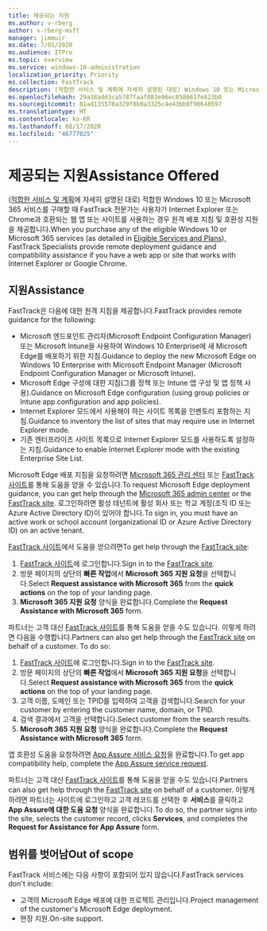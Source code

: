 ```yaml
---
title: 제공되는 지원
ms.author: v-rberg
author: v-rberg-msft
manager: jimmuir
ms.date: 7/01/2020
ms.audience: ITPro
ms.topic: overview
ms.service: windows-10-administration
localization_priority: Priority
ms.collection: FastTrack
description: (적합한 서비스 및 계획에 자세히 설명된 대로) Windows 10 또는 Microsoft 365 서비스를 구매할 때 FastTrack 전문가는 사용자가 Internet Explorer 또는 Chrome과 호환되는 웹 앱 또는 사이트를 사용하는 경우 원격 배포 지침 및 호환성 지원을 제공합니다.
ms.openlocfilehash: 29a38add3ca5787faaf083e96ec858661fe823b0
ms.sourcegitcommit: 81ad135578a329f8b0a3325c4e43bb8f90648597
ms.translationtype: HT
ms.contentlocale: ko-KR
ms.lasthandoff: 08/17/2020
ms.locfileid: "46777025"
---
```

# <a name="assistance-offered"></a><span data-ttu-id="bbc5c-103">제공되는 지원</span><span class="sxs-lookup"><span data-stu-id="bbc5c-103">Assistance Offered</span></span>

<span data-ttu-id="bbc5c-104">([적합한 서비스 및 계획](M365-eligible-services-and-plans.md)에 자세히 설명된 대로) 적합한 Windows 10 또는 Microsoft 365 서비스를 구매할 때 FastTrack 전문가는 사용자가 Internet Explorer 또는 Chrome과 호환되는 웹 앱 또는 사이트를 사용하는 경우 원격 배포 지침 및 호환성 지원을 제공합니다.</span><span class="sxs-lookup"><span data-stu-id="bbc5c-104">When you purchase any of the eligible Windows 10 or Microsoft 365 services (as detailed in [Eligible Services and Plans](M365-eligible-services-and-plans.md)), FastTrack Specialists provide remote deployment guidance and compatibility assistance if you have a web app or site that works with Internet Explorer or Google Chrome.</span></span> 

## <a name="assistance"></a><span data-ttu-id="bbc5c-105">지원</span><span class="sxs-lookup"><span data-stu-id="bbc5c-105">Assistance</span></span>

<span data-ttu-id="bbc5c-106">FastTrack은 다음에 대한 원격 지침을 제공합니다.</span><span class="sxs-lookup"><span data-stu-id="bbc5c-106">FastTrack provides remote guidance for the following:</span></span>
- <span data-ttu-id="bbc5c-107">Microsoft 엔드포인트 관리자(Microsoft Endpoint Configuration Manager) 또는 Microsoft Intune을 사용하여 Windows 10 Enterprise에 새 Microsoft Edge를 배포하기 위한 지침.</span><span class="sxs-lookup"><span data-stu-id="bbc5c-107">Guidance to deploy the new Microsoft Edge on Windows 10 Enterprise with Microsoft Endpoint Manager (Microsoft Endpoint Configuration Manager or Microsoft Intune).</span></span>
- <span data-ttu-id="bbc5c-108">Microsoft Edge 구성에 대한 지침(그룹 정책 또는 Intune 앱 구성 및 앱 정책 사용).</span><span class="sxs-lookup"><span data-stu-id="bbc5c-108">Guidance on Microsoft Edge configuration (using group policies or Intune app configuration and app policies).</span></span>
- <span data-ttu-id="bbc5c-109">Internet Explorer 모드에서 사용해야 하는 사이트 목록을 인벤토리 포함하는 지침.</span><span class="sxs-lookup"><span data-stu-id="bbc5c-109">Guidance to inventory the list of sites that may require use in Internet Explorer mode.</span></span>
- <span data-ttu-id="bbc5c-110">기존 엔터프라이즈 사이트 목록으로 Internet Explorer 모드를 사용하도록 설정하는 지침.</span><span class="sxs-lookup"><span data-stu-id="bbc5c-110">Guidance to enable Internet Explorer mode with the existing Enterprise Site List.</span></span>

<span data-ttu-id="bbc5c-111">Microsoft Edge 배포 지침을 요청하려면 [Microsoft 365 관리 센터](https://go.microsoft.com/fwlink/?linkid=2032704) 또는 [FastTrack 사이트](https://go.microsoft.com/fwlink/?linkid=780698)를 통해 도움을 얻을 수 있습니다.</span><span class="sxs-lookup"><span data-stu-id="bbc5c-111">To request Microsoft Edge deployment guidance, you can get help through the [Microsoft 365 admin center](https://go.microsoft.com/fwlink/?linkid=2032704) or the [FastTrack site](https://go.microsoft.com/fwlink/?linkid=780698).</span></span> <span data-ttu-id="bbc5c-112">로그인하려면 활성 테넌트에 활성 회사 또는 학교 계정(조직 ID 또는 Azure Active Directory ID)이 있어야 합니다.</span><span class="sxs-lookup"><span data-stu-id="bbc5c-112">To sign in, you must have an active work or school account (organizational ID or Azure Active Directory ID) on an active tenant.</span></span> 

<span data-ttu-id="bbc5c-113">[FastTrack 사이트](https://go.microsoft.com/fwlink/?linkid=780698)에서 도움을 얻으려면</span><span class="sxs-lookup"><span data-stu-id="bbc5c-113">To get help through the [FastTrack site](https://go.microsoft.com/fwlink/?linkid=780698):</span></span> 
1.    <span data-ttu-id="bbc5c-114">[FastTrack 사이트](https://go.microsoft.com/fwlink/?linkid=780698)에 로그인합니다.</span><span class="sxs-lookup"><span data-stu-id="bbc5c-114">Sign in to the [FastTrack site](https://go.microsoft.com/fwlink/?linkid=780698).</span></span> 
2.    <span data-ttu-id="bbc5c-115">방문 페이지의 상단의 **빠른 작업**에서 **Microsoft 365 지원 요청**을 선택합니다.</span><span class="sxs-lookup"><span data-stu-id="bbc5c-115">Select **Request assistance with Microsoft 365** from the **quick actions** on the top of your landing page.</span></span>
3.    <span data-ttu-id="bbc5c-116">**Microsoft 365 지원 요청** 양식을 완료합니다.</span><span class="sxs-lookup"><span data-stu-id="bbc5c-116">Complete the **Request Assistance with Microsoft 365** form.</span></span>
  
<span data-ttu-id="bbc5c-p102">파트너는 고객 대신 [FastTrack 사이트](https://go.microsoft.com/fwlink/?linkid=780698)를 통해 도움을 얻을 수도 있습니다. 이렇게 하려면 다음을 수행합니다.</span><span class="sxs-lookup"><span data-stu-id="bbc5c-p102">Partners can also get help through the [FastTrack site](https://go.microsoft.com/fwlink/?linkid=780698) on behalf of a customer. To do so:</span></span>
1.    <span data-ttu-id="bbc5c-119">[FastTrack 사이트](https://go.microsoft.com/fwlink/?linkid=780698)에 로그인합니다.</span><span class="sxs-lookup"><span data-stu-id="bbc5c-119">Sign in to the [FastTrack site](https://go.microsoft.com/fwlink/?linkid=780698).</span></span> 
2.    <span data-ttu-id="bbc5c-120">방문 페이지의 상단의 **빠른 작업**에서 **Microsoft 365 지원 요청**을 선택합니다.</span><span class="sxs-lookup"><span data-stu-id="bbc5c-120">Select **Request assistance with Microsoft 365** from the **quick actions** on the top of your landing page.</span></span>
3.    <span data-ttu-id="bbc5c-121">고객 이름, 도메인 또는 TPID를 입력하여 고객을 검색합니다.</span><span class="sxs-lookup"><span data-stu-id="bbc5c-121">Search for your customer by entering the customer name, domain, or TPID.</span></span>
4.    <span data-ttu-id="bbc5c-122">검색 결과에서 고객을 선택합니다.</span><span class="sxs-lookup"><span data-stu-id="bbc5c-122">Select customer from the search results.</span></span>
5.    <span data-ttu-id="bbc5c-123">**Microsoft 365 지원 요청** 양식을 완료합니다.</span><span class="sxs-lookup"><span data-stu-id="bbc5c-123">Complete the **Request Assistance with Microsoft 365** form.</span></span>
 
<span data-ttu-id="bbc5c-124">앱 호환성 도움을 요청하려면 [App Assure 서비스 요청](https://go.microsoft.com/fwlink/?linkid=2022721)을 완료합니다.</span><span class="sxs-lookup"><span data-stu-id="bbc5c-124">To get app compatibility help, complete the [App Assure service request](https://go.microsoft.com/fwlink/?linkid=2022721).</span></span>

<span data-ttu-id="bbc5c-125">파트너는 고객 대신 [FastTrack 사이트](https://go.microsoft.com/fwlink/?linkid=780698)를 통해 도움을 얻을 수도 있습니다.</span><span class="sxs-lookup"><span data-stu-id="bbc5c-125">Partners can also get help through the [FastTrack site](https://go.microsoft.com/fwlink/?linkid=780698) on behalf of a customer.</span></span> <span data-ttu-id="bbc5c-126">이렇게 하려면 파트너는 사이트에 로그인하고 고객 레코드를 선택한 후 **서비스**를 클릭하고 **App Assure에 대한 도움 요청** 양식을 완료합니다.</span><span class="sxs-lookup"><span data-stu-id="bbc5c-126">To do so, the partner signs into the site, selects the customer record, clicks **Services**, and completes the **Request for Assistance for App Assure** form.</span></span>

## <a name="out-of-scope"></a><span data-ttu-id="bbc5c-127">범위를 벗어남</span><span class="sxs-lookup"><span data-stu-id="bbc5c-127">Out of scope</span></span>

<span data-ttu-id="bbc5c-128">FastTrack 서비스에는 다음 사항이 포함되어 있지 않습니다.</span><span class="sxs-lookup"><span data-stu-id="bbc5c-128">FastTrack services don't include:</span></span>
- <span data-ttu-id="bbc5c-129">고객의 Microsoft Edge 배포에 대한 프로젝트 관리입니다.</span><span class="sxs-lookup"><span data-stu-id="bbc5c-129">Project management of the customer's Microsoft Edge deployment.</span></span>
- <span data-ttu-id="bbc5c-130">현장 지원.</span><span class="sxs-lookup"><span data-stu-id="bbc5c-130">On-site support.</span></span>

